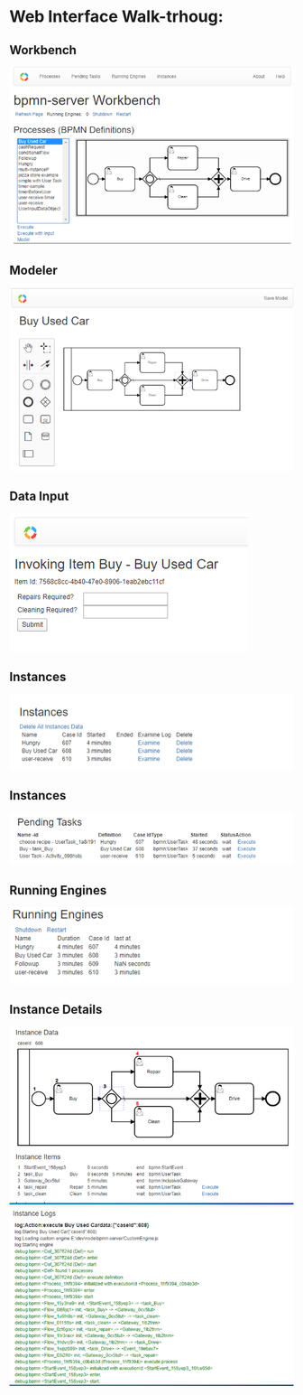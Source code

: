 
# Web Interface Walk-trhoug:

## Workbench
![](workBench-Process.PNG)
## Modeler
![](Modeler.PNG)
## Data Input
![DataFields](dataFields.png)
## Instances
![](Instances.PNG)
## Instances
![](PendingTasks.PNG)
## Running Engines
![](runningEngines.PNG)
## Instance Details
![](instanceDetails1.PNG)
![](instanceDetailsLogs.PNG)
